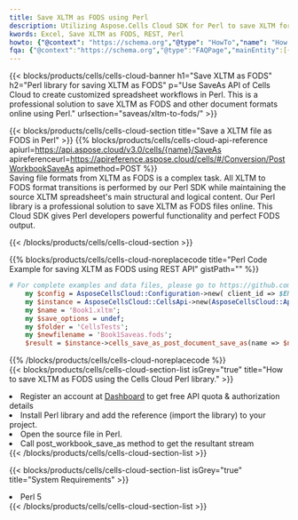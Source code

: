 ```yaml
---
title: Save XLTM as FODS using Perl 
description: Utilizing Aspose.Cells Cloud SDK for Perl to save XLTM format file as FODS format file. 
kwords: Excel, Save XLTM as FODS, REST, Perl
howto: {"@context": "https://schema.org","@type": "HowTo","name": "How to save XLTM as FODS using the Cells Cloud Perl library.","description": "How to save XLTM as FODS using the Cells Cloud Perl library.","image": {"@type": "ImageObject"},"url": "/perl/saveas/xltm-to-fods/","step": [{ "@type": "HowToStep","name": "How to save XLTM as FODS using the Cells Cloud Perl library. step 1", "image": {"@type": "ImageObject",},"url": "/perl/saveas/xltm-to-fods/","text": "Register an account at <a href='https://dashboard.aspose.cloud/'>Dashboard</a> to get free API quota & authorization details",},{ "@type": "HowToStep","name": "How to save XLTM as FODS using the Cells Cloud Perl library. step 1", "image": {"@type": "ImageObject",},"url": "/perl/saveas/xltm-to-fods/","text": "Install Perl library and add the reference (import the library) to your project.",},{ "@type": "HowToStep","name": "How to save XLTM as FODS using the Cells Cloud Perl library. step 1", "image": {"@type": "ImageObject",},"url": "/perl/saveas/xltm-to-fods/","text": "Open the source file in Perl.",},{ "@type": "HowToStep","name": "How to save XLTM as FODS using the Cells Cloud Perl library. step 1", "image": {"@type": "ImageObject",},"url": "/perl/saveas/xltm-to-fods/","text": "Call post_workbook_save_as method to get the resultant stream",}, ],"supply": {"@type": "HowToSupply","name": "document"},"tool": [{"@type": "HowToTool","name": "VIM, Visual Studio Code, Eclipse"},{"@type": "HowToTool","name": "Aspose Cells"}],"totalTime": "PT6M"}
fqa: {"@context":"https://schema.org","@type":"FAQPage","mainEntity":[{"@type":"Question","name":"Why save file as other formats file in C# using REST API?","acceptedAnswer":{"@type":"Answer","text":"Documents are encoded in many ways, and some files may be incompatible with the software you use. To open and read such files, just save them as appropriate file formats.<br/><ol><li>Install .NET SDK and add the reference (import the library) to your project.</li><li>Open the source file in C# using REST API.</li><li>Call the PostWorkbookSaveAsRequest() method, passing an output filename with required extension.</li><li>Get the result of save as a separate file.</li></ol>"}},{"@type":"Question","name":"What file formats can I save as with your C# library?","acceptedAnswer":{"@type":"Answer","text":"We support a variety of file formats for conversion using .NET library, including XLSX, Excel, xls , PDF, CSV, HTML, Markdown, XML, PNG, JPG, TIFF, Json, TXT and many more."}},{"@type":"Question","name":"What is the maximum allowed file size for conversion using this .NET library?","acceptedAnswer":{"@type":"Answer","text":"There are no file size limits for format conversions using .NET library."}}]}
---
```



{{< blocks/products/cells/cells-cloud-banner h1="Save XLTM as FODS" h2="Perl library for saving XLTM as FODS" p="Use SaveAs API of Cells Cloud to create customized spreadsheet workflows in Perl. This is a professional solution to save XLTM as FODS and other document formats online using Perl." urlsection="saveas/xltm-to-fods/" >}}

{{< blocks/products/cells/cells-cloud-section  title="Save a XLTM file as FODS in Perl" >}}
{{% blocks/products/cells/cells-cloud-api-reference  apiurl=https://api.aspose.cloud/v3.0/cells/{name}/SaveAs  apireferenceurl=https://apireference.aspose.cloud/cells/#/Conversion/PostWorkbookSaveAs  apimethod=POST %}}
<br/>
Saving file formats from XLTM as FODS is a complex task. All XLTM to FODS format transitions is performed by our Perl SDK while maintaining the source XLTM spreadsheet's main structural and logical content. Our Perl library is a professional solution to save XLTM as FODS files online. This Cloud SDK gives Perl developers powerful functionality and perfect FODS output.

{{< /blocks/products/cells/cells-cloud-section >}}

{{% blocks/products/cells/cells-cloud-noreplacecode title="Perl Code Example for saving XLTM as FODS using REST API" gistPath="" %}}
  
```perl
# For complete examples and data files, please go to https://github.com/aspose-cells-cloud/aspose-cells-cloud-perl/
    my $config = AsposeCellsCloud::Configuration->new( client_id => $ENV{'ProductClientId'}, client_secret => $ENV{'ProductClientSecret'});
    my $instance = AsposeCellsCloud::CellsApi->new(AsposeCellsCloud::ApiClient->new( $config));
    my $name = 'Book1.xltm';
    my $save_options = undef;
    my $folder = 'CellsTests';
    my $newfilename = 'Book1Saveas.fods';
    $result = $instance->cells_save_as_post_document_save_as(name => $name,save_options => $save_options, newfilename => $newfilename, folder => $folder);
```
  
{{% /blocks/products/cells/cells-cloud-noreplacecode  %}}
<br/>
{{< blocks/products/cells/cells-cloud-section-list isGrey="true"  title="How to save XLTM as FODS using the Cells Cloud Perl library." >}}
<li>Register an account at <a href="https://dashboard.aspose.cloud/">Dashboard</a> to get free API quota & authorization details</li>
<li>Install Perl library and add the reference (import the library) to your project.</li>
<li>Open the source file in Perl.</li>
<li>Call post_workbook_save_as method to get the resultant stream</li>
{{< /blocks/products/cells/cells-cloud-section-list >}}

{{< blocks/products/cells/cells-cloud-section-list isGrey="true"  title="System Requirements" >}}
<li>Perl 5</li>
{{< /blocks/products/cells/cells-cloud-section-list >}}
